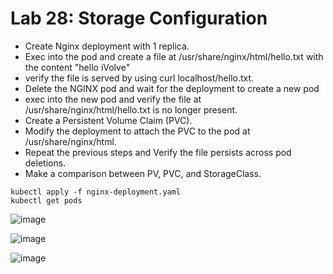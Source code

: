 # Lab 28: Storage Configuration
* Create Nginx deployment with 1 replica.
* Exec into the pod and create a file at /usr/share/nginx/html/hello.txt with the content "hello iVolve"
* verify the file is served by using curl localhost/hello.txt.
* Delete the NGINX pod and wait for the deployment to create a new pod
* exec into the new pod and verify the file at /usr/share/nginx/html/hello.txt is no longer present.
* Create a Persistent Volume Claim (PVC).
* Modify the deployment to attach the PVC to the pod at /usr/share/nginx/html.
* Repeat the previous steps and Verify the file persists across pod deletions.
* Make a comparison between PV, PVC, and StorageClass.


```
kubectl apply -f nginx-deployment.yaml 
kubectl get pods
```
![image](https://github.com/user-attachments/assets/044aeb42-b1dc-4a45-898d-a9cc5b050318)


![image](https://github.com/user-attachments/assets/d2cf858d-f2fc-4042-aee6-031f39337099)


![image](https://github.com/user-attachments/assets/559ae7a6-c18f-421c-a8b8-4d20f69133d5)




